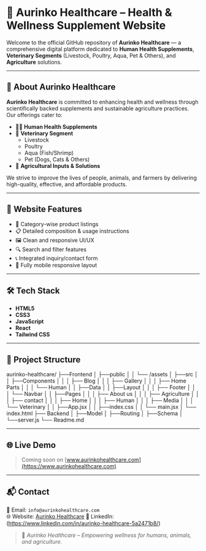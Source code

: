 # 🌿 Aurinko Healthcare – Health & Wellness Supplement Website

Welcome to the official GitHub repository of **Aurinko Healthcare** — a comprehensive digital platform dedicated to **Human Health Supplements**, **Veterinary Segments** (Livestock, Poultry, Aqua, Pet & Others), and **Agriculture** solutions.

---

## 🧬 About Aurinko Healthcare

**Aurinko Healthcare** is committed to enhancing health and wellness through scientifically backed supplements and sustainable agriculture practices. Our offerings cater to:

- 🧍‍♂️ **Human Health Supplements**
- 🐄 **Veterinary Segment**
  - Livestock
  - Poultry
  - Aqua (Fish/Shrimp)
  - Pet (Dogs, Cats & Others)
- 🌾 **Agricultural Inputs & Solutions**

We strive to improve the lives of people, animals, and farmers by delivering high-quality, effective, and affordable products.

---

## 🚀 Website Features

- 🧪 Category-wise product listings  
- 📋 Detailed composition & usage instructions  
- 🖼️ Clean and responsive UI/UX  
- 🔍 Search and filter features  
- 📞 Integrated inquiry/contact form  
- 📱 Fully mobile responsive layout

---

## 🛠️ Tech Stack

- **HTML5**
- **CSS3**
- **JavaScript**
- **React**
- **Tailwind CSS** 

---

## 📁 Project Structure

aurinko-healthcare/
├──Frontend
│  ├──public
│  │  └── /assets
│  ├──src
│  │  ├──Components
│  │  │  ├── Blog
│  │  │  ├── Gallery
│  │  │  ├── Home Parts
│  │  │  └── Human
│  │  ├──Data
│  │  ├──Layout
│  │  │  ├── Footer
│  │  │  └── Navbar
│  │  ├──Pages
│  │  │  ├── About us
│  │  │  ├── Agriculture
│  │  │  ├── contact
│  │  │  ├── Home
│  │  │  ├── Human
│  │  │  ├── Media
│  │  │  └── Veterinary
│  │  ├──App.jsx
│  │  ├──index.css
│  │  └── main.jsx
│  └── index.html
├── Backend
│   ├──Model
│   ├──Routing
│   ├──Schema
│   └──server.js
└── Readme.md

---

## 🌐 Live Demo

> Coming soon on [www.aurinkohealthcare.com](https://www.aurinkohealthcare.com)

---

## 📬 Contact

📧 Email: `info@aurinkohealthcare.com`  
🌐 Website: [Aurinko Healthcare](https://www.aurinkohealthcare.com)
🔗 LinkedIn: (https://www.linkedin.com/in/aurinko-healthcare-5a2471b8/)


> 🌱 *Aurinko Healthcare – Empowering wellness for humans, animals, and agriculture.*
